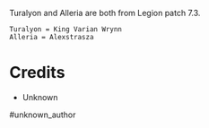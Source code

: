 Turalyon and Alleria are both from Legion patch 7.3.

```
Turalyon = King Varian Wrynn
Alleria = Alexstrasza
```

# Credits

- Unknown

#unknown_author 